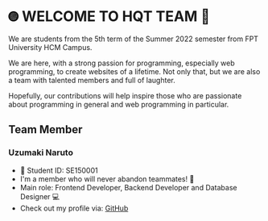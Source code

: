 # <img src="https://github.com/HQT-Team/.github/blob/main/profile/imgs/logo.png" width="4%"> WELCOME TO HQT TEAM :wave:

We are students from the 5th term of the Summer 2022 semester from FPT University HCM Campus. 

We are here, with a strong passion for programming, especially web programming, to create websites of a lifetime. Not only that, but we are also a team with talented members and full of laughter. 

Hopefully, our contributions will help inspire those who are passionate about programming in general and web programming in particular.

## Team Member

### Uzumaki Naruto
- :bookmark: Student ID: SE150001
- I'm a member who will never abandon teammates! :100:
- Main role: Frontend Developer, Backend Developer and Database Designer :computer:
- Check out my profile via: [GitHub](https://github.com/naruto)
